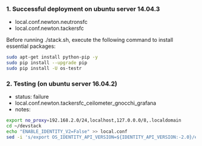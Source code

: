 ### 1. Successful deployment on ubuntu server 14.04.3
- local.conf.newton.neutronsfc
- local.conf.newton.tackersfc

Before running ./stack.sh, execute the following command to install essential packages:

```sh
sudo apt-get install python-pip -y
sudo pip install --upgrade pip
sudo pip install -U os-testr
```

### 2. Testing (on ubuntu server 16.04.2)
- status: failure
- local.conf.newton.tackersfc_ceilometer_gnocchi_grafana
- notes:

```sh
export no_proxy=192.168.2.0/24,localhost,127.0.0.0/8,.localdomain
cd ~/devstack
echo "ENABLE_IDENTITY_V2=False" >> local.conf
sed -i 's/export OS_IDENTITY_API_VERSION=${IDENTITY_API_VERSION:-2.0}/export OS_IDENTITY_API_VERSION=3/' openrc
```
